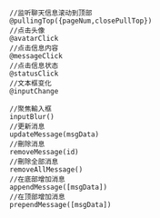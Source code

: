     //监听聊天信息滚动到顶部
    @pullingTop({pageNum,closePullTop})
    //点击头像
    @avatarClick
    //点击信息内容
    @messageClick
    //点击信息状态
    @statusClick
    //文本框变化
    @inputChange

    //聚焦輸入框
    inputBlur()
    //更新消息
    updateMessage(msgData)
    //刪除消息
    removeMessage(id)
    //刪除全部消息
    removeAllMessage()
    //在底部增加消息
    appendMessage([msgData])
    //在顶部增加消息
    prependMessage([msgData])
